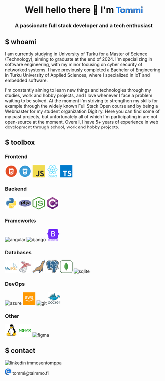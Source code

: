 <div>
  <h1 align="center">Well hello there 👋 I'm <img src="images/name.png"></h1>
  <h3 align="center">A passionate full stack developer and a tech enthusiast</h3>
</div>

<h2>$ whoami</h2>
<p>I am currently studying in University of Turku for a Master of Science (Technology), aiming to graduate at the end of 2024. I'm specializing in software engineering, with my minor focusing on cyber security of networked systems. I have previously completed a Bachelor of Engineering in Turku University of Applied Sciences, where I specialized in IoT and embedded software.</p>

<p>I'm constantly aiming to learn new things and technologies through my studies, work and hobby projects, and I love whenever I face a problem waiting to be solved. At the moment I'm striving to strengthen my skills for example through the widely known Full Stack Open course and by being a Webmaster for my student organization Digit ry. Here you can find some of my past projects, but unfortunately all of which I'm participating in are not open-source at the moment. Overall, I have 5+ years of experience in web development through school, work and hobby projects.</p>

<h2>$ toolbox</h2>
<div style="margin-bottom: 20px;">
  <h3>Frontend</h3>
  <a href="https://www.w3.org/html/" style="text-decoration: none;" target="_blank" rel="noreferrer">
    <img src="images/html-icon.png" alt="html5" width="40" height="40"/>
  </a>
  <a href="https://www.w3schools.com/css/" style="text-decoration: none;" target="_blank" rel="noreferrer">
    <img src="images/css-icon.png" alt="css3" width="40" height="40"/>
  </a>
  <a href="https://developer.mozilla.org/en-US/docs/Web/JavaScript" style="text-decoration: none;" target="_blank" rel="noreferrer"> 
    <img src="https://raw.githubusercontent.com/devicons/devicon/master/icons/javascript/javascript-original.svg" alt="javascript" width="40" height="40"/>
  </a>
  <a href="https://reactjs.org/" style="text-decoration: none;" target="_blank" rel="noreferrer">
    <img src="https://raw.githubusercontent.com/devicons/devicon/master/icons/react/react-original-wordmark.svg" alt="react" width="40" height="40"/>
  </a>
  <a href="https://www.typescriptlang.org/" style="text-decoration: none;" target="_blank" rel="noreferrer">
    <img src="https://raw.githubusercontent.com/devicons/devicon/master/icons/typescript/typescript-original.svg" alt="typescript" width="40" height="40"/>
  </a>
</div>

<div style="margin-bottom: 20px;">
  <h3>Backend</h3>
  <a href="https://www.python.org" style="text-decoration: none;" target="_blank" rel="noreferrer">
    <img src="https://raw.githubusercontent.com/devicons/devicon/master/icons/python/python-original.svg" alt="python" width="40" height="40"/>
  </a>
  <a href="https://www.php.net" style="text-decoration: none;" target="_blank" rel="noreferrer">
    <img src="https://raw.githubusercontent.com/devicons/devicon/master/icons/php/php-original.svg" alt="php" width="40" height="40"/>
  </a>
  <a href="https://nodejs.org" style="text-decoration: none;" target="_blank" rel="noreferrer">
    <img src="images/nodejs-icon.png" alt="nodejs" width="40" height="40"/>
  </a>
  <a href="https://www.w3schools.com/cs/" style="text-decoration: none;" target="_blank" rel="noreferrer">
    <img src="https://raw.githubusercontent.com/devicons/devicon/master/icons/csharp/csharp-original.svg" alt="csharp" width="40" height="40"/>
  </a>
</div>

<div style="margin-bottom: 20px;">
  <h3>Frameworks</h3>
  <a href="https://angular.io" style="text-decoration: none;" target="_blank" rel="noreferrer">
    <img src="https://angular.io/assets/images/logos/angular/angular.svg" alt="angular" width="40" height="40"/>
  </a>
  <a href="https://www.djangoproject.com/" style="text-decoration: none;" target="_blank" rel="noreferrer">
    <img src="https://cdn.worldvectorlogo.com/logos/django.svg" alt="django" width="40" height="40"/>
  </a>
  <a href="https://getbootstrap.com" style="text-decoration: none;" target="_blank" rel="noreferrer">
    <img src="https://raw.githubusercontent.com/devicons/devicon/master/icons/bootstrap/bootstrap-plain-wordmark.svg" alt="bootstrap" width="40" height="40"/>
  </a>
</div>

<div style="margin-bottom: 20px;">
  <h3>Databases</h3>
  <a href="https://www.mysql.com/" style="text-decoration: none;" target="_blank" rel="noreferrer">
    <img src="https://raw.githubusercontent.com/devicons/devicon/master/icons/mysql/mysql-original-wordmark.svg" alt="mysql" width="40" height="40"/>
  </a>
  <a href="https://www.microsoft.com/en-us/sql-server" style="text-decoration: none;" target="_blank" rel="noreferrer">
    <img src="images/microsoft-sql-icon.png" alt="mssql" width="40" height="40"/>
  </a>
  <a href="https://mariadb.org/" style="text-decoration: none;" target="_blank" rel="noreferrer">
    <img src="images/mariadb-icon.png" alt="mariadb" width="40" height="40"/>
  </a>
  <a href="https://www.postgresql.org" style="text-decoration: none;" target="_blank" rel="noreferrer">
    <img src="images/postgresql-icon.png" alt="postgresql" width="40" height="40"/>
  </a>
  <a href="https://www.mongodb.com/" style="text-decoration: none;" target="_blank" rel="noreferrer">
    <img src="images/mongodb-icon.png" alt="mongodb" width="40" height="40"/>
  </a>
  <a href="https://www.sqlite.org/" style="text-decoration: none;" target="_blank" rel="noreferrer">
    <img src="https://www.vectorlogo.zone/logos/sqlite/sqlite-icon.svg" alt="sqlite" width="40" height="40"/>
  </a>
</div>

<div style="margin-bottom: 20px;">
  <h3>DevOps</h3>
  <a href="https://azure.microsoft.com/en-in/" style="text-decoration: none;" target="_blank" rel="noreferrer">
    <img src="https://www.vectorlogo.zone/logos/microsoft_azure/microsoft_azure-icon.svg" alt="azure" width="40" height="40"/>
  </a>
  <a href="https://aws.amazon.com" style="text-decoration: none;" target="_blank" rel="noreferrer">
    <img src="images/aws-icon.png" alt="aws" width="40" height="40"/>
  </a>
  <a href="https://git-scm.com/" style="text-decoration: none;" target="_blank" rel="noreferrer">
    <img src="https://www.vectorlogo.zone/logos/git-scm/git-scm-icon.svg" alt="git" width="40" height="40"/>
  </a>
  <a href="https://www.docker.com/" style="text-decoration: none;" target="_blank" rel="noreferrer">
    <img src="https://raw.githubusercontent.com/devicons/devicon/master/icons/docker/docker-original-wordmark.svg" alt="docker" width="40" height="40"/>
  </a>
</div>

<div style="margin-bottom: 20px;">
  <h3>Other</h3>
  <a href="https://www.linux.org/" style="text-decoration: none;" target="_blank" rel="noreferrer">
    <img src="https://raw.githubusercontent.com/devicons/devicon/master/icons/linux/linux-original.svg" alt="linux" width="40" height="40"/>
  </a>
  <a href="https://www.nginx.com" style="text-decoration: none;" target="_blank" rel="noreferrer">
    <img src="https://raw.githubusercontent.com/devicons/devicon/master/icons/nginx/nginx-original.svg" alt="nginx" width="40" height="40"/>
  </a>
  <a href="https://www.figma.com/" style="text-decoration: none;" target="_blank" rel="noreferrer">
    <img src="https://www.vectorlogo.zone/logos/figma/figma-icon.svg" alt="figma" width="40" height="40"/>
  </a>
</div>

<h2>$ contact</h2>
<div style="margin-bottom: 10px">
  <a href="https://linkedin.com/in/immosentomppa" style="text-decoration: none;" target="blank" rel="noreferrer">
    <img src="https://raw.githubusercontent.com/rahuldkjain/github-profile-readme-generator/master/src/images/icons/Social/linked-in-alt.svg" alt="linkedin" height="20" width="20" /> 
    <span>immosentomppa</span>
  </a>
</div>
<div style="margin-bottom: 10px">
  <a href="mailto:tommi@taimmo.fi" style="text-decoration: none;" target="_blank" rel="noreferrer">
    <img src="images/at-icon.png" alt="email" height="20" width="20" />
    <span>tommi@taimmo.fi</span>
  </a>
</div>
